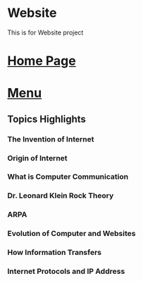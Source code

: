 # Website
This is for Website project
# [Home Page](Content/Index.md)
# [Menu](Sections/Nav.md)

## Topics Highlights
### The Invention of Internet
### Origin of Internet 
### What is Computer Communication
### Dr. Leonard Klein Rock Theory
### ARPA
### Evolution of Computer and Websites
### How Information Transfers
### Internet Protocols and IP Address


